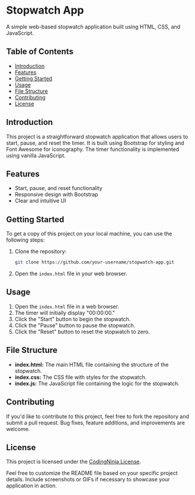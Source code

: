 
# Stopwatch App

A simple web-based stopwatch application built using HTML, CSS, and JavaScript.

## Table of Contents

- [Introduction](#introduction)
- [Features](#features)
- [Getting Started](#getting-started)
- [Usage](#usage)
- [File Structure](#file-structure)
- [Contributing](#contributing)
- [License](#license)

## Introduction

This project is a straightforward stopwatch application that allows users to start, pause, and reset the timer. It is built using Bootstrap for styling and Font Awesome for iconography. The timer functionality is implemented using vanilla JavaScript.

## Features

- Start, pause, and reset functionality
- Responsive design with Bootstrap
- Clear and intuitive UI

## Getting Started

To get a copy of this project on your local machine, you can use the following steps:

1. Clone the repository:

   ```bash
   git clone https://github.com/your-username/stopwatch-app.git
   ```

2. Open the `index.html` file in your web browser.

## Usage

1. Open the `index.html` file in a web browser.
2. The timer will initially display "00:00:00."
3. Click the "Start" button to begin the stopwatch.
4. Click the "Pause" button to pause the stopwatch.
5. Click the "Reset" button to reset the stopwatch to zero.

## File Structure

- **index.html:** The main HTML file containing the structure of the stopwatch.
- **index.css:** The CSS file with styles for the stopwatch.
- **index.js:** The JavaScript file containing the logic for the stopwatch.

## Contributing

If you'd like to contribute to this project, feel free to fork the repository and submit a pull request. Bug fixes, feature additions, and improvements are welcome.

## License

This project is licensed under the [CodingNinja License](LICENSE).

Feel free to customize the README file based on your specific project details. Include screenshots or GIFs if necessary to showcase your application in action.
